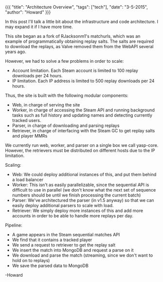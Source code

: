 {{{
  "title": "Architecture Overview",
  "tags": ["tech"],
  "date": "3-5-2015",
  "author": "Howard"
}}}

In this post I'll talk a little bit about the infrastructure and code architecture. I may expand it if I have more time.

<!--more-->

This site began as a fork of RJacksonm1's matchurls, which was an example of programmatically obtaining replay salts.
The salts are required to download the replays, as Valve removed them from the WebAPI several years ago.

However, we had to solve a few problems in order to scale:
* Account limitation.  Each Steam account is limited to 100 replay downloads per 24 hours.
* IP limitation.  Each IP address is limited to 500 replay downloads per 24 hours.

Thus, the site is built with the following modular components:
* Web, in charge of serving the site
* Worker, in charge of accessing the Steam API and running background tasks such as full history and updating names and detecting currently tracked users.
* Parser, in charge of downloading and parsing replays
* Retriever, in charge of interfacing with the Steam GC to get replay salts and player MMRs

We currently run web, worker, and parser on a single box we call yasp-core.
However, the retrievers must be distributed on different hosts due to the IP limitation.

Scaling:
* Web: We could deploy additional instances of this, and put them behind a load balancer
* Worker: This isn't as easily parallelizable, since the sequential API is difficult to use in parallel (we don't know what the next set of sequence numbers should be until we finish processing the current batch)
* Parser: We've architectured the parser (in v1.5 anyway) so that we can easily deploy additional parsers to scale with load.
* Retriever: We simply deploy more instances of this and add more accounts in order to be able to handle more replays per day.

Pipeline:
* A game appears in the Steam sequential matches API
* We find that it contains a tracked player
* We send a request to retriever to get the replay salt
* We insert the match into MongoDB and request a parse on it
* We download and parse the match (streaming, since we don't want to hold on to replays)
* We save the parsed data to MongoDB

-Howard
